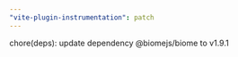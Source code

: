 ```yaml
---
"vite-plugin-instrumentation": patch
---
```


chore(deps): update dependency @biomejs/biome to v1.9.1
